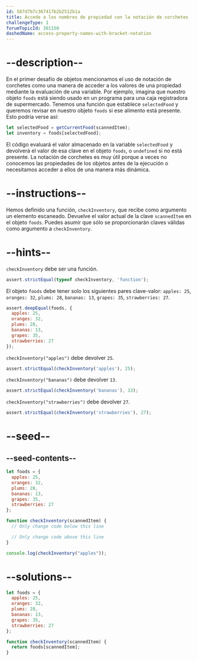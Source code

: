 ```yaml
---
id: 587d7b7c367417b2b2512b1a
title: Accede a los nombres de propiedad con la notación de corchetes
challengeType: 1
forumTopicId: 301150
dashedName: access-property-names-with-bracket-notation
---
```


# --description--

En el primer desafío de objetos mencionamos el uso de notación de corchetes como una manera de acceder a los valores de una propiedad mediante la evaluación de una variable. Por ejemplo, imagina que nuestro objeto `foods` está siendo usado en un programa para una caja registradora de supermercado. Tenemos una función que establece `selectedFood` y queremos revisar en nuestro objeto `foods` si ese alimento está presente. Esto podría verse así:

```js
let selectedFood = getCurrentFood(scannedItem);
let inventory = foods[selectedFood];
```

El código evaluará el valor almacenado en la variable `selectedFood` y devolverá el valor de esa clave en el objeto `foods`, o `undefined` si no está presente. La notación de corchetes es muy útil porque a veces no conocemos las propiedades de los objetos antes de la ejecución o necesitamos acceder a ellos de una manera más dinámica.

# --instructions--

Hemos definido una función, `checkInventory`, que recibe como argumento un elemento escaneado. Devuelve el valor actual de la clave `scannedItem` en el objeto `foods`. Puedes asumir que sólo se proporcionarán claves válidas como argumento a `checkInventory`.

# --hints--

`checkInventory` debe ser una función.

```js
assert.strictEqual(typeof checkInventory, 'function');
```

El objeto `foods` debe tener solo los siguientes pares clave-valor: `apples: 25`, `oranges: 32`, `plums: 28`, `bananas: 13`, `grapes: 35`, `strawberries: 27`.

```js
assert.deepEqual(foods, {
  apples: 25,
  oranges: 32,
  plums: 28,
  bananas: 13,
  grapes: 35,
  strawberries: 27
});
```

`checkInventory("apples")` debe devolver `25`.

```js
assert.strictEqual(checkInventory('apples'), 25);
```

`checkInventory("bananas")` debe devolver `13`.

```js
assert.strictEqual(checkInventory('bananas'), 13);
```

`checkInventory("strawberries")` debe devolver `27`.

```js
assert.strictEqual(checkInventory('strawberries'), 27);
```

# --seed--

## --seed-contents--

```js
let foods = {
  apples: 25,
  oranges: 32,
  plums: 28,
  bananas: 13,
  grapes: 35,
  strawberries: 27
};

function checkInventory(scannedItem) {
  // Only change code below this line

  // Only change code above this line
}

console.log(checkInventory("apples"));
```

# --solutions--

```js
let foods = {
  apples: 25,
  oranges: 32,
  plums: 28,
  bananas: 13,
  grapes: 35,
  strawberries: 27
};

function checkInventory(scannedItem) {
  return foods[scannedItem];
}
```
